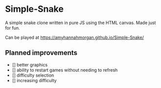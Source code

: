 # Simple-Snake

A simple snake clone written in pure JS using the HTML canvas. Made just for fun.

Can be played at https://amyhannahmorgan.github.io/Simple-Snake/

## Planned improvements

 - [] better graphics
 - [] ability to restart games without needing to refresh
 - [] difficulty selection
 - [] increasing difficulty
